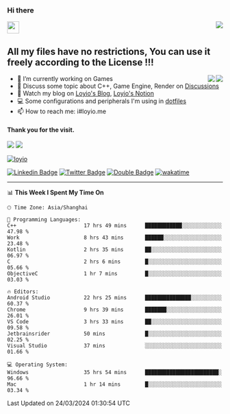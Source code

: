 <h3 align="left">Hi there</h3>
<img src='https://em-content.zobj.net/source/animated-noto-color-emoji/356/waving-hand_light-skin-tone_1f44b-1f3fb_1f3fb.gif' width='28' />
<a align="right" href="https://github.com/loyio/loyio/blob/master/STAR/README.md"><img align="right" src="https://img.shields.io/badge/LOYIO-STAR-green" /></a>

## All my files have no restrictions, You can use it freely according to the License !!!

<a href="https://github.com/loyio#gh-light-mode-only">
     <img align="right"  src="https://loy-readme.vercel.app/api/top-langs/?username=loyio&langs_count=6&hide=css,html,jupyter%20notebook" />
</a>

<a href="https://github.com/loyio#gh-dark-mode-only">
  <img align="right"  src="https://loy-readme.vercel.app/api/top-langs/?username=loyio&langs_count=6&theme=slateorange&hide=css,html,jupyter%20notebook" />
</a>



- 🔭 I’m currently working on Games
- 💬 Discuss some topic about C++, Game Engine, Render on [Discussions](https://github.com/loyio/loyio/discussions)
- 📔 Watch my blog on [Loyio's Blog](https://loyio.me), [Loyio's Notion](https://loyio.notion.site/loyio/Loyio-s-Dashboard-2f56bd29222a445ea9d9e8802a1ac83b)
- 💻 Some configurations and peripherals I'm using in [dotfiles](https://github.com/loyio/dotfiles)
- 📫 How to reach me: i#loyio.me


#### Thank you for the visit.
<img src="http://profile-counter.glitch.me/loyio/count.svg" />

<img src="https://loy-readme.vercel.app/api?username=loyio&show_icons=true&hide=stars&include_all_commits=true&hide_title=true&theme=slateorange" />

     

[![loyio](https://github-profile-trophy.vercel.app/?username=loyio&theme=onedark&column=4)](https://github.com/loyio)

[![Linkedin Badge](https://img.shields.io/badge/-@loyio-0077b5?style=flat-square&logo=Linkedin&logoColor=white&labelColor=0077b5&link=https://www.linkedin.com/in/loyio-hex-363172158/)](https://www.linkedin.com/in/loyio-hex-363172158/)
[![Twitter Badge](https://img.shields.io/badge/-@loyiome-000000?style=flat-square&labelColor=000000&logo=x&logoColor=white&link=https://twitter.com/loyiome)](https://twitter.com/loyiome)
[![Double Badge](https://img.shields.io/badge/@loyio-007722?style=flat&logo=Douban&logoColor=white)](https://www.douban.com/people/susmote)
[![wakatime](https://wakatime.com/badge/user/c0ddc104-5a20-41d1-ab9a-c4d9ea20a4d9.svg)](https://wakatime.com/@c0ddc104-5a20-41d1-ab9a-c4d9ea20a4d9)

-------
<!--START_SECTION:waka-->
📊 **This Week I Spent My Time On** 

```text
🕑︎ Time Zone: Asia/Shanghai

💬 Programming Languages: 
C++                      17 hrs 49 mins      ████████████░░░░░░░░░░░░░   47.98 % 
Work                     8 hrs 43 mins       ██████░░░░░░░░░░░░░░░░░░░   23.48 % 
Kotlin                   2 hrs 35 mins       ██░░░░░░░░░░░░░░░░░░░░░░░   06.97 % 
C                        2 hrs 6 mins        █░░░░░░░░░░░░░░░░░░░░░░░░   05.66 % 
ObjectiveC               1 hr 7 mins         █░░░░░░░░░░░░░░░░░░░░░░░░   03.03 % 

🔥 Editors: 
Android Studio           22 hrs 25 mins      ███████████████░░░░░░░░░░   60.37 % 
Chrome                   9 hrs 39 mins       ███████░░░░░░░░░░░░░░░░░░   26.01 % 
VS Code                  3 hrs 33 mins       ██░░░░░░░░░░░░░░░░░░░░░░░   09.58 % 
Jetbrainsrider           50 mins             █░░░░░░░░░░░░░░░░░░░░░░░░   02.25 % 
Visual Studio            37 mins             ░░░░░░░░░░░░░░░░░░░░░░░░░   01.66 % 

💻 Operating System: 
Windows                  35 hrs 54 mins      ████████████████████████░   96.66 % 
Mac                      1 hr 14 mins        █░░░░░░░░░░░░░░░░░░░░░░░░   03.34 % 
```


 Last Updated on 24/03/2024 01:30:54 UTC
<!--END_SECTION:waka-->
